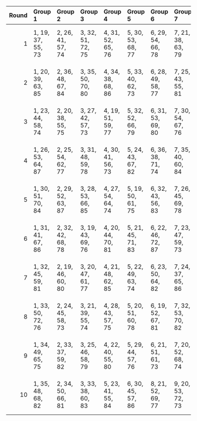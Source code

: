 |   Round | Group 1           | Group 2           | Group 3           | Group 4           | Group 5           | Group 6           | Group 7           | Group 8            | Group 9            | Group 10           | Group 11           | Group 12           | Group 13           | Group 14           | Group 15           | Group 16       | Group 17       | Group 18       |
|--------:|:------------------|:------------------|:------------------|:------------------|:------------------|:------------------|:------------------|:-------------------|:-------------------|:-------------------|:-------------------|:-------------------|:-------------------|:-------------------|:-------------------|:---------------|:---------------|:---------------|
|       1 | 1, 19, 37, 55, 73 | 2, 26, 41, 57, 74 | 3, 32, 51, 72, 75 | 4, 31, 52, 65, 76 | 5, 30, 53, 68, 77 | 6, 29, 54, 66, 78 | 7, 21, 38, 63, 79 | 8, 20, 45, 56, 80  | 9, 28, 47, 71, 81  | 10, 36, 42, 61, 82 | 11, 35, 44, 64, 83 | 12, 34, 46, 62, 84 | 13, 33, 48, 70, 86 | 14, 22, 43, 58, 85 | 16, 24, 40, 69, 87 | 15, 27, 50, 59 | 17, 23, 49, 67 | 18, 25, 39, 60 |
|       2 | 1, 20, 39, 63, 85 | 2, 36, 48, 67, 84 | 3, 35, 50, 70, 80 | 4, 34, 38, 68, 86 | 5, 33, 40, 62, 73 | 6, 28, 49, 58, 77 | 7, 25, 43, 55, 81 | 8, 32, 47, 57, 87  | 9, 24, 51, 64, 79  | 10, 23, 52, 71, 78 | 11, 22, 53, 60, 76 | 14, 26, 37, 56, 75 | 15, 19, 42, 65, 83 | 16, 30, 46, 61, 74 | 18, 31, 45, 66, 82 | 12, 21, 54, 72 | 13, 27, 44, 69 | 17, 29, 41, 59 |
|       3 | 1, 23, 44, 58, 74 | 2, 20, 38, 55, 75 | 3, 27, 42, 57, 73 | 4, 19, 51, 59, 77 | 5, 32, 52, 66, 79 | 6, 31, 53, 69, 80 | 7, 30, 54, 67, 76 | 8, 22, 39, 64, 78  | 9, 21, 46, 56, 82  | 10, 29, 48, 72, 81 | 12, 35, 45, 65, 87 | 13, 34, 47, 63, 83 | 16, 25, 41, 70, 85 | 17, 24, 50, 68, 84 | 18, 26, 40, 61, 86 | 11, 36, 43, 62 | 14, 33, 49, 71 | 15, 28, 37, 60 |
|       4 | 1, 26, 53, 64, 87 | 2, 25, 54, 62, 77 | 3, 31, 48, 59, 78 | 4, 30, 41, 56, 73 | 5, 24, 43, 67, 82 | 6, 36, 38, 71, 74 | 7, 35, 40, 60, 84 | 8, 34, 42, 72, 85  | 9, 33, 44, 66, 80  | 10, 32, 39, 58, 86 | 11, 29, 47, 55, 79 | 12, 22, 37, 57, 81 | 14, 27, 52, 61, 83 | 15, 23, 46, 69, 75 | 18, 21, 49, 70, 76 | 13, 28, 51, 68 | 16, 20, 50, 65 | 17, 19, 45, 63 |
|       5 | 1, 30, 51, 70, 84 | 2, 29, 52, 63, 87 | 3, 28, 53, 66, 85 | 4, 27, 54, 64, 74 | 5, 19, 50, 61, 75 | 6, 32, 43, 56, 83 | 7, 26, 45, 69, 78 | 9, 35, 42, 62, 86  | 10, 34, 44, 60, 73 | 11, 33, 46, 68, 81 | 12, 20, 41, 58, 82 | 15, 25, 48, 71, 76 | 16, 22, 38, 67, 77 | 17, 21, 47, 65, 80 | 18, 23, 37, 72, 79 | 8, 36, 40, 59  | 13, 31, 49, 55 | 14, 24, 39, 57 |
|       6 | 1, 31, 41, 67, 86 | 2, 32, 42, 68, 78 | 3, 19, 43, 69, 76 | 4, 20, 44, 70, 81 | 5, 21, 45, 71, 83 | 6, 22, 46, 72, 87 | 7, 23, 47, 59, 73 | 8, 24, 48, 60, 75  | 9, 25, 49, 61, 84  | 10, 26, 50, 62, 79 | 11, 27, 37, 63, 77 | 13, 29, 39, 65, 82 | 15, 34, 54, 57, 80 | 17, 36, 52, 55, 85 | 18, 35, 51, 56, 74 | 12, 28, 38, 64 | 14, 30, 40, 66 | 16, 33, 53, 58 |
|       7 | 1, 32, 45, 59, 81 | 2, 19, 46, 60, 80 | 3, 20, 47, 61, 77 | 4, 21, 48, 62, 85 | 5, 22, 49, 63, 74 | 6, 23, 50, 64, 82 | 7, 24, 37, 65, 86 | 8, 25, 38, 66, 73  | 9, 26, 39, 67, 83  | 10, 27, 40, 68, 76 | 13, 30, 43, 71, 79 | 14, 31, 44, 72, 84 | 15, 33, 51, 55, 87 | 17, 35, 53, 57, 78 | 18, 36, 54, 58, 75 | 11, 28, 41, 69 | 12, 29, 42, 70 | 16, 34, 52, 56 |
|       8 | 1, 33, 50, 72, 76 | 2, 24, 45, 58, 73 | 3, 21, 39, 55, 74 | 4, 28, 43, 57, 75 | 5, 20, 51, 60, 78 | 6, 19, 52, 67, 81 | 7, 32, 53, 70, 82 | 8, 31, 54, 68, 79  | 9, 23, 40, 65, 77  | 10, 22, 47, 56, 84 | 11, 30, 49, 59, 80 | 12, 36, 44, 63, 86 | 15, 29, 38, 61, 85 | 17, 25, 37, 69, 83 | 18, 27, 41, 62, 87 | 13, 35, 46, 66 | 14, 34, 48, 64 | 16, 26, 42, 71 |
|       9 | 1, 34, 49, 65, 75 | 2, 33, 37, 59, 82 | 3, 25, 46, 58, 79 | 4, 22, 40, 55, 80 | 5, 29, 44, 57, 76 | 6, 21, 51, 61, 73 | 7, 20, 52, 68, 74 | 8, 19, 53, 71, 86  | 9, 32, 54, 69, 85  | 10, 24, 41, 66, 83 | 11, 23, 48, 56, 87 | 12, 31, 50, 60, 77 | 15, 30, 39, 62, 81 | 16, 27, 43, 72, 78 | 18, 28, 42, 63, 84 | 13, 36, 45, 64 | 14, 35, 47, 67 | 17, 26, 38, 70 |
|      10 | 1, 35, 48, 68, 82 | 2, 34, 50, 66, 81 | 3, 33, 38, 60, 83 | 5, 23, 41, 55, 84 | 6, 30, 45, 57, 86 | 8, 21, 52, 69, 77 | 9, 20, 53, 72, 73 | 10, 19, 54, 70, 87 | 11, 25, 42, 67, 74 | 12, 24, 49, 56, 85 | 13, 32, 37, 61, 76 | 14, 36, 46, 65, 78 | 16, 28, 44, 59, 79 | 17, 27, 39, 71, 75 | 18, 29, 43, 64, 80 | 4, 26, 47, 58  | 7, 22, 51, 62  | 15, 31, 40, 63 |
